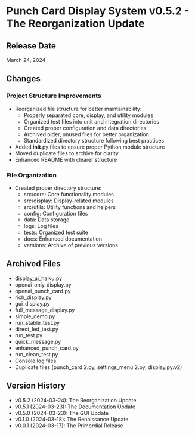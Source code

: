# Punch Card Display System v0.5.2 - The Reorganization Update

## Release Date
March 24, 2024

## Changes

### Project Structure Improvements
- Reorganized file structure for better maintainability:
  - Properly separated core, display, and utility modules
  - Organized test files into unit and integration directories
  - Created proper configuration and data directories
  - Archived older, unused files for better organization
  - Standardized directory structure following best practices
- Added __init__.py files to ensure proper Python module structure
- Moved duplicate files to archive for clarity
- Enhanced README with clearer structure

### File Organization
- Created proper directory structure:
  - src/core: Core functionality modules
  - src/display: Display-related modules
  - src/utils: Utility functions and helpers
  - config: Configuration files
  - data: Data storage
  - logs: Log files
  - tests: Organized test suite
  - docs: Enhanced documentation
  - versions: Archive of previous versions

## Archived Files
- display_ai_haiku.py
- openai_only_display.py
- openai_punch_card.py
- rich_display.py
- gui_display.py
- full_message_display.py
- simple_demo.py
- run_stable_test.py
- direct_led_test.py
- run_test.py
- quick_message.py
- enhanced_punch_card.py
- run_clean_test.py
- Console log files
- Duplicate files (punch_card 2.py, settings_menu 2.py, display.py.v2)

## Version History
- v0.5.2 (2024-03-24): The Reorganization Update
- v0.5.1 (2024-03-23): The Documentation Update
- v0.5.0 (2024-03-23): The GUI Update
- v0.1.0 (2024-03-18): The Renaissance Update 
- v0.0.1 (2024-03-17): The Primordial Release 
